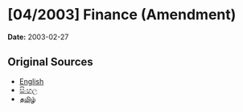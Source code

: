 # [04/2003] Finance (Amendment)

**Date:** 2003-02-27

## Original Sources

- [English](https://documents.gov.lk/view/acts/2003/2/04-2003_E.pdf)
- [සිංහල](https://documents.gov.lk/view/acts/2003/2/04-2003_S.pdf)
- [தமிழ்](https://documents.gov.lk/view/acts/2003/2/04-2003_T.pdf)

